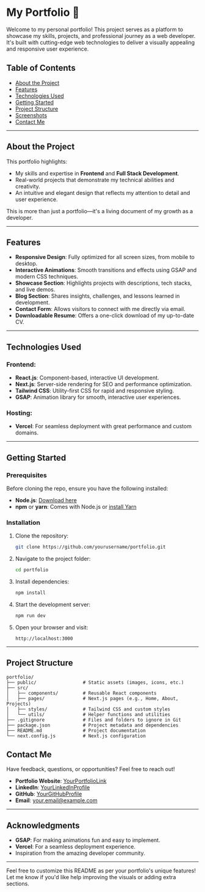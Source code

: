 

# **My Portfolio** 🌟

Welcome to my personal portfolio! This project serves as a platform to showcase my skills, projects, and professional journey as a web developer. It's built with cutting-edge web technologies to deliver a visually appealing and responsive user experience.

## **Table of Contents**

- [About the Project](#about-the-project)
- [Features](#features)
- [Technologies Used](#technologies-used)
- [Getting Started](#getting-started)
- [Project Structure](#project-structure)
- [Screenshots](#screenshots)
- [Contact Me](#contact-me)

---

## **About the Project**

This portfolio highlights:
- My skills and expertise in **Frontend** and **Full Stack Development**.
- Real-world projects that demonstrate my technical abilities and creativity.
- An intuitive and elegant design that reflects my attention to detail and user experience.

This is more than just a portfolio—it's a living document of my growth as a developer.

---

## **Features**

- **Responsive Design**: Fully optimized for all screen sizes, from mobile to desktop.
- **Interactive Animations**: Smooth transitions and effects using GSAP and modern CSS techniques.
- **Showcase Section**: Highlights projects with descriptions, tech stacks, and live demos.
- **Blog Section**: Shares insights, challenges, and lessons learned in development.
- **Contact Form**: Allows visitors to connect with me directly via email.
- **Downloadable Resume**: Offers a one-click download of my up-to-date CV.

---

## **Technologies Used**

### **Frontend:**
- **React.js**: Component-based, interactive UI development.
- **Next.js**: Server-side rendering for SEO and performance optimization.
- **Tailwind CSS**: Utility-first CSS for rapid and responsive styling.
- **GSAP**: Animation library for smooth, interactive user experiences.


### **Hosting:**
- **Vercel**: For seamless deployment with great performance and custom domains.

---

## **Getting Started**

### **Prerequisites**
Before cloning the repo, ensure you have the following installed:
- **Node.js**: [Download here](https://nodejs.org/)
- **npm** or **yarn**: Comes with Node.js or [install Yarn](https://yarnpkg.com/)

### **Installation**
1. Clone the repository:
   ```bash
   git clone https://github.com/yourusername/portfolio.git
   ```
2. Navigate to the project folder:
   ```bash
   cd portfolio
   ```
3. Install dependencies:
   ```bash
   npm install
   ```
4. Start the development server:
   ```bash
   npm run dev
   ```
5. Open your browser and visit:
   ```
   http://localhost:3000
   ```

---

## **Project Structure**

```plaintext
portfolio/
├── public/                 # Static assets (images, icons, etc.)
├── src/
│   ├── components/         # Reusable React components
│   ├── pages/              # Next.js pages (e.g., Home, About, Projects)
│   ├── styles/             # Tailwind CSS and custom styles
│   └── utils/              # Helper functions and utilities
├── .gitignore              # Files and folders to ignore in Git
├── package.json            # Project metadata and dependencies
├── README.md               # Project documentation
└── next.config.js          # Next.js configuration
```



## **Contact Me**

Have feedback, questions, or opportunities? Feel free to reach out!

- **Portfolio Website**: [YourPortfolioLink](https://yourportfolio.com)
- **LinkedIn**: [YourLinkedInProfile](https://linkedin.com/in/yourprofile)
- **GitHub**: [YourGitHubProfile](https://github.com/yourusername)
- **Email**: [your.email@example.com](mailto:your.email@example.com)

---

## **Acknowledgments**

- **GSAP**: For making animations fun and easy to implement.
- **Vercel**: For a seamless deployment experience.
- Inspiration from the amazing developer community.

---

Feel free to customize this README as per your portfolio's unique features! Let me know if you'd like help improving the visuals or adding extra sections.
